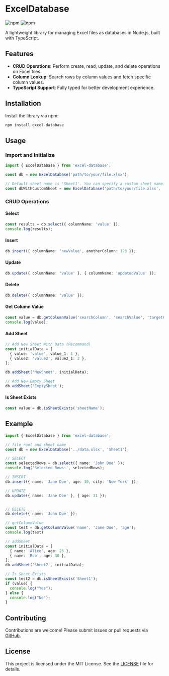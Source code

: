 # ExcelDatabase

![npm](https://img.shields.io/npm/v/excel-database) ![npm](https://img.shields.io/npm/dt/excel-database)

A lightweight library for managing Excel files as databases in Node.js, built with TypeScript.

## Features

- **CRUD Operations**: Perform create, read, update, and delete operations on Excel files.
- **Column Lookup**: Search rows by column values and fetch specific column values.
- **TypeScript Support**: Fully typed for better development experience.

## Installation

Install the library via npm:

```bash
npm install excel-database
```

## Usage

### Import and Initialize

```typescript
import { ExcelDatabase } from 'excel-database';

const db = new ExcelDatabase('path/to/your/file.xlsx');

// Default sheet name is 'Sheet1'. You can specify a custom sheet name:
const dbWithCustomSheet = new ExcelDatabase('path/to/your/file.xlsx', 'CustomSheetName');
```

### CRUD Operations

#### Select

```typescript
const results = db.select({ columnName: 'value' });
console.log(results);
```

#### Insert

```typescript
db.insert({ columnName: 'newValue', anotherColumn: 123 });
```

#### Update

```typescript
db.update({ columnName: 'value' }, { columnName: 'updatedValue' });
```

#### Delete

```typescript
db.delete({ columnName: 'value' });
```

#### Get Column Value

```typescript
const value = db.getColumnValue('searchColumn', 'searchValue', 'targetColumn');
console.log(value);
```

#### Add Sheet
```typescript
// Add New Sheet With Data (Recommand)
const initialData = [
  { value: 'value', value_1: 1 },
  { value2: 'value2', value2_1: 2 },
];

db.addSheet('NewSheet', initialData);

// Add New Empty Sheet
db.addSheet('EmptySheet');
```

#### Is Sheet Exists
```typescript
const value = db.isSheetExists('sheetName');
```

## Example
```typescript
import { ExcelDatabase } from 'excel-database';

// file root and sheet name
const db = new ExcelDatabase('../data.xlsx', 'Sheet1');

// SELECT
const selectedRows = db.select({ name: 'John Doe' });
console.log('Selected Rows:', selectedRows);

// INSERT
db.insert({ name: 'Jane Doe', age: 30, city: 'New York' });

// UPDATE
db.update({ name: 'Jane Doe' }, { age: 31 });


// DELETE
db.delete({ name: 'John Doe' });

// getColumnValue
const test = db.getColumnValue('name', 'Jane Doe', 'age');
console.log(test)

// addSheet
const initialData = [
  { name: 'Alice', age: 25 },
  { name: 'Bob', age: 30 },
];
db.addSheet('Sheet2', initialData);

// Is Sheet Exists
const test2 = db.isSheetExists('Sheet1');
if (value) {
  console.log("Yes");
} else {
  console.log("No");
}
```

## Contributing

Contributions are welcome! Please submit issues or pull requests via [GitHub](https://github.com/whitespaca/excel-database).

## License

This project is licensed under the MIT License. See the [LICENSE](LICENSE) file for details.